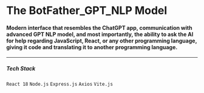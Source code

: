 # The BotFather_GPT_NLP Model

<h4>Modern interface that resembles the ChatGPT app, communication with advanced GPT NLP model,  and most importantly, 
the ability to ask the AI for help regarding JavaScript, React,  or any other programming language, 
giving it code and translating it to another programming  language. </h4>

<hr>

<h5>Tech Stack</h5>

`React 18`
`Node.js`
`Express.js`
`Axios`
`Vite.js`
